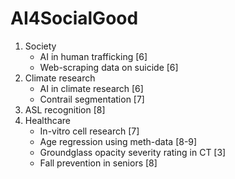 # AI4SocialGood

1. Society
   - AI in human trafficking         [6]
   - Web-scraping data on suicide    [6]
1. Climate research
   - AI in climate research          [6]
   - Contrail segmentation           [7]
1. ASL recognition                   [8]
1. Healthcare
   - In-vitro cell research          [7]
   - Age regression using meth-data  [8-9]
   - Groundglass opacity severity rating in CT  [3]
   - Fall prevention in seniors                 [8]
  
